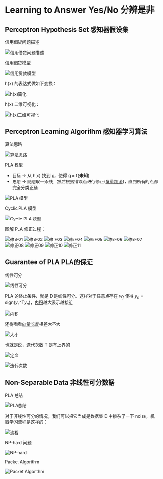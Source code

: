 # Learning to Answer Yes/No 分辨是非
## Perceptron Hypothesis Set 感知器假设集
信用借贷问题描述

![信用借贷问题描述](/images/yn01.png)

信用借贷模型

![信用贷款模型](/images/yn02.png)

h(x) 的表达式做如下变换：

![h(x)简化](/images/yn03.png)

h(x) 二维可视化：

![h(x)二维可视化](/images/yn04.png)

## Perceptron Learning Algorithm 感知器学习算法
算法思路

![算法思路](/images/yn05.png)

PLA 模型
- 目标 -> 从 h(x) 找到 g，使得 g ≈ f(**未知**)
- 思想 -> 随意取一条线，然后根据错误点进行修正([向量加法](/note/SC/向量加法.md))，直到所有的点都完全分类正确

![PLA 模型](/images/yn06.png)

Cyclic PLA 模型

![Cyclic PLA 模型](/images/yn07.png)

图解 PLA 修正过程：

![修正01](/images/xz01.png) ![修正02](/images/xz02.png) ![修正03](/images/xz03.png)
![修正04](/images/xz04.png) ![修正05](/images/xz05.png) ![修正06](/images/xz06.png)
![修正07](/images/xz07.png) ![修正08](/images/xz08.png) ![修正09](/images/xz09.png)
![修正10](/images/xz10.png) ![修正11](/images/xz11.png) 

## Guarantee of PLA PLA的保证
线性可分

![线性可分](/images/yn08.png)

PLA 的终止条件，就是 D 是线性可分。这样对于任意点存在 $w_{f}$ 使得 $y_{n}$ = sign($y_{n}$^T$y_{n}$)，[内积](/note/SC/向量内积.md)越大表示越接近

![内积](/images/yn09.png)

还得看看[向量长度](/note/SC/向量大小.md)相差大不大
	
![大小](/images/yn10.png)

也就是说，迭代次数 T 是有上界的

![定义](/images/gpla06.jpg)

![迭代次数](/images/gpla05.png)

## Non-Separable Data 非线性可分数据
PLA 总结

![PLA总结](/images/yn11.png)

对于非线性可分的情况，我们可以把它当成是数据集 D 中掺杂了一下 noise，机器学习流程是这样的：

![流程](/images/yn12.png)

NP-hard 问题

![NP-hard](/images/yn13.png)

Packet Algorithm

![Packet Algorithm](/images/yn14.png)
